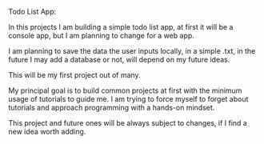 Todo List App:

In this projects I am building a simple todo list app, at first it will be a console app, but I am planning to change for a web app.

I am planning to save the data the user inputs locally, in a simple .txt, in the future I may add a database or not, will depend on my future ideas.

This will be my first project out of many.

My principal goal is to build common projects at first with the minimum usage of tutorials to guide me. I am trying to force myself to forget about tutorials and approach programming with a hands-on mindset.

This project and future ones will be always subject to changes, if I find a new idea worth adding.



